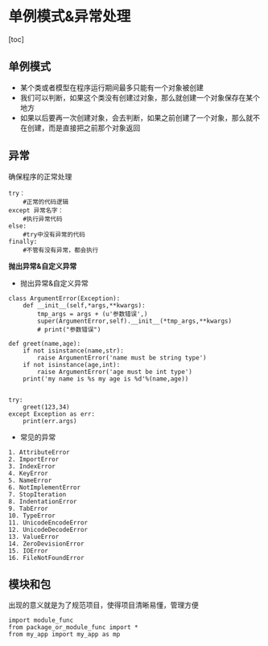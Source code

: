# 单例模式&异常处理
[toc]
## 单例模式
- 某个类或者模型在程序运行期间最多只能有一个对象被创建
- 我们可以判断，如果这个类没有创建过对象，那么就创建一个对象保存在某个地方
- 如果以后要再一次创建对象，会去判断，如果之前创建了一个对象，那么就不在创建，而是直接把之前那个对象返回

## 异常
确保程序的正常处理
```
try：
	#正常的代码逻辑
except 异常名字：
    #执行异常代码
else:
    #try中没有异常的代码
finally:
    #不管有没有异常，都会执行
```
**抛出异常&自定义异常**
- 抛出异常&自定义异常
```
class ArgumentError(Exception):
	def __init__(self,*args,**kwargs):
		tmp_args = args + (u'参数错误',)
		super(ArgumentError,self).__init__(*tmp_args,**kwargs)
		# print("参数错误")

def greet(name,age):
	if not isinstance(name,str):
		raise ArgumentError('name must be string type')
	if not isinstance(age,int):
		raise ArgumentError('age must be int type')
	print('my name is %s my age is %d'%(name,age))


try:
	greet(123,34)
except Exception as err:
	print(err.args)

```

- 常见的异常

```
1. AttributeError
2. ImportError
3. IndexError
4. KeyError
5. NameError
6. NotImplementError
7. StopIteration
8. IndentationError
9. TabError
10. TypeError
11. UnicodeEncodeError
12. UnicodeDecodeError
13. ValueError
14. ZeroDevisionError
15. IOError
16. FileNotFoundError
```
## 模块和包
出现的意义就是为了规范项目，使得项目清晰易懂，管理方便
```
import module_func
from package_or_module_func import *
from my_app import my_app as mp
```

